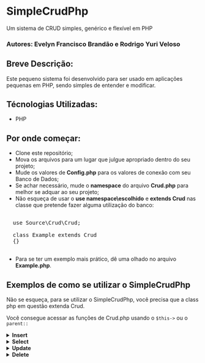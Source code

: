 # SimpleCrudPhp
Um sistema de CRUD simples, genérico e flexível em PHP  

### Autores: Evelyn Francisco Brandão e Rodrigo Yuri Veloso

## Breve Descrição:
Este pequeno sistema foi desenvolvido para ser usado em aplicações pequenas em PHP, sendo simples de entender e modificar.

## Técnologias Utilizadas:
- PHP

## Por onde começar:
- Clone este repositório;
- Mova os arquivos para um lugar que julgue apropriado dentro do seu projeto;
- Mude os valores de **Config.php** para os valores de conexão com seu Banco de Dados;
- Se achar necessário, mude o **namespace** do arquivo **Crud.php** para melhor se adquar ao seu projeto;
- Não esqueça de usar o **use namespace\escolhido** e **extends Crud** nas classe que pretende fazer alguma utilização do banco:
<pre>

  use Source\Crud\Crud;

  class Example extends Crud
  {}
  
</pre>

- Para se ter um exemplo mais prático, dê uma olhado no arquivo **Example.php**.

## Exemplos de como se utilizar o SimpleCrudPhp
<p>Não se esqueça, para se utilizar o SimpleCrudPhp, você precisa que a class php em questão extenda Crud.</p>
<p>Você consegue acessar as funções de Crud.php usando o <code>$this-></code> ou o <code>parent::</code></p>

<details>
  <summary><b>Insert</b></summary>
  <p>Para realizar um <code>insert</code> com o SimpleCrudPhp, você deve chamar a função <code>insert</code> passando os parametros na ordem:</p>
  <ul>
    <li>nome da tabela</li>
    <li> array com os valores que serão inseridos</li>
    <li>colunas em que os valores do array serão inseridos</li>
  </ul>
  <p>Por fim, devesse chamar a função <code>execute()</code>. Quando está função é chamada sem passar parametros, ela retorna um booleano verdaderio caso o insert tenha sido executado ou false em caso de falha</p>
  <h4>Exemplo:</h4>
  <pre>
  <?php

   use Source\Crud\Crud;

    class Example extends Crud
    {
        public function insertExample(array $data = null)
        {
            $query = $this->insert("example", $data, "qt_example, nm_example")->execute();

            if ($query) {
                return "example cadastrado";
            } else {
                return $this->getError();
            }
        }
    }
    
    
  </pre>
</details>

<details>
  <summary><b>Select</b></summary>
  
  <p>Para realizar um select com o SimpleCrudPhp, você deve chamar a função <code>select</code> passando os parametros na ordem:</p>
  <h4>Exemplo:</h4>
  <pre>    
    
  </pre>

</details>

<details>
  <summary><b>Update</b></summary>
    <p>Para realizar um update com o SimpleCrudPhp, você deve chamar a função <code>update</code> passando os parametros na ordem:</p>
  <h4>Exemplo:</h4>
  <pre>    
    
  </pre>
</details>

<details>
  <summary><b>Delete</b></summary>
    <p>Para realizar um delete com o SimpleCrudPhp, você deve chamar a função <code>delete</code> passando os parametros na ordem:</p>
  <h4>Exemplo:</h4>
  <pre>    
    
  </pre>
</details>

